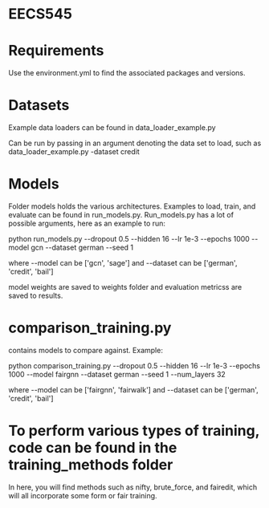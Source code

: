 # EECS545

# Requirements

Use the environment.yml to find the associated packages and versions. 

# Datasets 

Example data loaders can be found in data_loader_example.py 

Can be run by passing in an argument denoting the data set to load, such as data_loader_example.py -dataset credit

# Models

Folder models holds the various architectures. Examples to load, train, and evaluate can be found in run_models.py. Run_models.py has a lot of possible arguments, here as an example to run:

python run_models.py --dropout 0.5 --hidden 16 --lr 1e-3 --epochs 1000 --model gcn --dataset german --seed 1

where --model can be ['gcn', 'sage'] and --dataset can be ['german', 'credit', 'bail'] 

model weights are saved to weights folder and evaluation metricss are saved to results. 

# comparison_training.py

contains models to compare against. Example:

python comparison_training.py --dropout 0.5 --hidden 16 --lr 1e-3 --epochs 1000 --model fairgnn --dataset german --seed 1 --num_layers 32

where --model can be ['fairgnn', 'fairwalk'] and --dataset can be ['german', 'credit', 'bail'] 


# To perform various types of training, code can be found in the training_methods folder

In here, you will find methods such as nifty, brute_force, and fairedit, which will all incorporate some form or fair training.  
